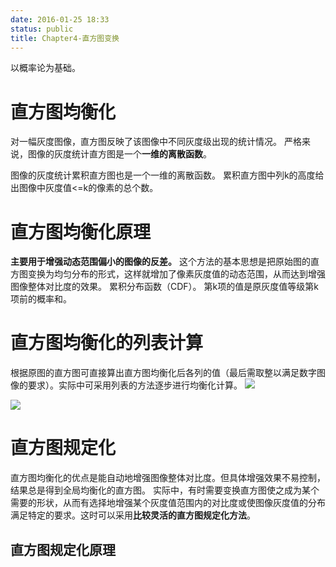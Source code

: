 ```yaml
---
date: 2016-01-25 18:33
status: public
title: Chapter4-直方图变换
---
```


以概率论为基础。
# 直方图均衡化
对一幅灰度图像，直方图反映了该图像中不同灰度级出现的统计情况。
严格来说，图像的灰度统计直方图是一个**一维的离散函数**。

图像的灰度统计累积直方图也是一个一维的离散函数。
累积直方图中列k的高度给出图像中灰度值<=k的像素的总个数。
# 直方图均衡化原理
**主要用于增强动态范围偏小的图像的反差。**
这个方法的基本思想是把原始图的直方图变换为均匀分布的形式，这样就增加了像素灰度值的动态范围，从而达到增强图像整体对比度的效果。
累积分布函数（CDF）。
第k项的值是原灰度值等级第k项前的概率和。
# 直方图均衡化的列表计算


根据原图的直方图可直接算出直方图均衡化后各列的值（最后需取整以满足数字图像的要求）。实际中可采用列表的方法逐步进行均衡化计算。
![](~/IMG_20160125_190936_1453720201639.jpg)

![](~/19-16-30.jpg)
# 直方图规定化
直方图均衡化的优点是能自动地增强图像整体对比度。但具体增强效果不易控制，结果总是得到全局均衡化的直方图。
实际中，有时需要变换直方图使之成为某个需要的形状，从而有选择地增强某个灰度值范围内的对比度或使图像灰度值的分布满足特定的要求。这时可以采用**比较灵活的直方图规定化方法**。
## 直方图规定化原理



